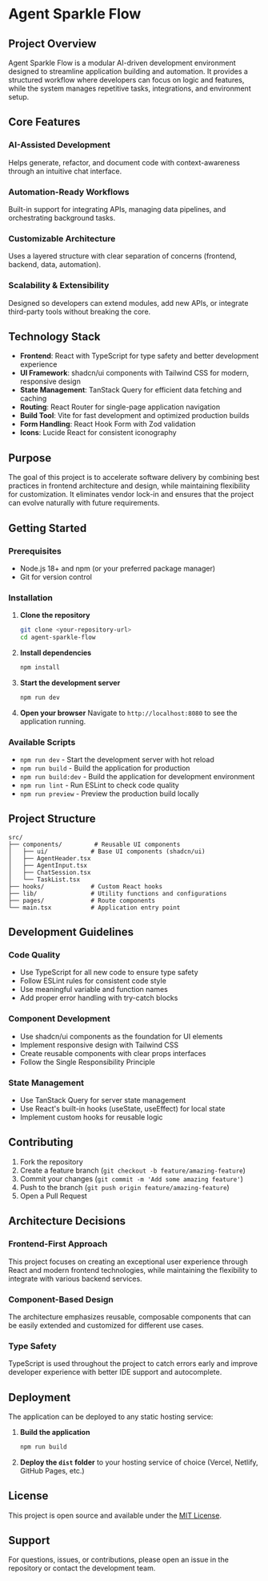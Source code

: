 # Agent Sparkle Flow

## Project Overview

Agent Sparkle Flow is a modular AI-driven development environment designed to streamline application building and automation. It provides a structured workflow where developers can focus on logic and features, while the system manages repetitive tasks, integrations, and environment setup.

## Core Features

### AI-Assisted Development
Helps generate, refactor, and document code with context-awareness through an intuitive chat interface.

### Automation-Ready Workflows  
Built-in support for integrating APIs, managing data pipelines, and orchestrating background tasks.

### Customizable Architecture
Uses a layered structure with clear separation of concerns (frontend, backend, data, automation).

### Scalability & Extensibility
Designed so developers can extend modules, add new APIs, or integrate third-party tools without breaking the core.

## Technology Stack

- **Frontend**: React with TypeScript for type safety and better development experience
- **UI Framework**: shadcn/ui components with Tailwind CSS for modern, responsive design
- **State Management**: TanStack Query for efficient data fetching and caching
- **Routing**: React Router for single-page application navigation
- **Build Tool**: Vite for fast development and optimized production builds
- **Form Handling**: React Hook Form with Zod validation
- **Icons**: Lucide React for consistent iconography

## Purpose

The goal of this project is to accelerate software delivery by combining best practices in frontend architecture and design, while maintaining flexibility for customization. It eliminates vendor lock-in and ensures that the project can evolve naturally with future requirements.

## Getting Started

### Prerequisites

- Node.js 18+ and npm (or your preferred package manager)
- Git for version control

### Installation

1. **Clone the repository**
   ```bash
   git clone <your-repository-url>
   cd agent-sparkle-flow
   ```

2. **Install dependencies**
   ```bash
   npm install
   ```

3. **Start the development server**
   ```bash
   npm run dev
   ```

4. **Open your browser**
   Navigate to `http://localhost:8080` to see the application running.

### Available Scripts

- `npm run dev` - Start the development server with hot reload
- `npm run build` - Build the application for production
- `npm run build:dev` - Build the application for development environment
- `npm run lint` - Run ESLint to check code quality
- `npm run preview` - Preview the production build locally

## Project Structure

```
src/
├── components/         # Reusable UI components
│   ├── ui/            # Base UI components (shadcn/ui)
│   ├── AgentHeader.tsx
│   ├── AgentInput.tsx
│   ├── ChatSession.tsx
│   └── TaskList.tsx
├── hooks/             # Custom React hooks
├── lib/               # Utility functions and configurations
├── pages/             # Route components
└── main.tsx           # Application entry point
```

## Development Guidelines

### Code Quality
- Use TypeScript for all new code to ensure type safety
- Follow ESLint rules for consistent code style
- Use meaningful variable and function names
- Add proper error handling with try-catch blocks

### Component Development
- Use shadcn/ui components as the foundation for UI elements
- Implement responsive design with Tailwind CSS
- Create reusable components with clear props interfaces
- Follow the Single Responsibility Principle

### State Management
- Use TanStack Query for server state management
- Use React's built-in hooks (useState, useEffect) for local state
- Implement custom hooks for reusable logic

## Contributing

1. Fork the repository
2. Create a feature branch (`git checkout -b feature/amazing-feature`)
3. Commit your changes (`git commit -m 'Add some amazing feature'`)
4. Push to the branch (`git push origin feature/amazing-feature`)
5. Open a Pull Request

## Architecture Decisions

### Frontend-First Approach
This project focuses on creating an exceptional user experience through React and modern frontend technologies, while maintaining the flexibility to integrate with various backend services.

### Component-Based Design
The architecture emphasizes reusable, composable components that can be easily extended and customized for different use cases.

### Type Safety
TypeScript is used throughout the project to catch errors early and improve developer experience with better IDE support and autocomplete.

## Deployment

The application can be deployed to any static hosting service:

1. **Build the application**
   ```bash
   npm run build
   ```

2. **Deploy the `dist` folder** to your hosting service of choice (Vercel, Netlify, GitHub Pages, etc.)

## License

This project is open source and available under the [MIT License](LICENSE).

## Support

For questions, issues, or contributions, please open an issue in the repository or contact the development team.